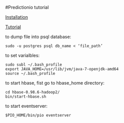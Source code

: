 #Predictionio tutorial

[Installation](http://docs.prediction.io/0.8.0/install/install-linux.html)

[Tutorial](http://docs.prediction.io/0.8.0/tutorials/engines/itemrec/rails.html)

to dump file into psql database:

    sudo -u postgres psql db_name < ‘file_path’

to set varialbles:

    sudo subl ~/.bash_profile
    export JAVA_HOME=/usr/lib/jvm/java-7-openjdk-amd64
    source ~/.bash_profile

to start hbase, fist go to hbase_home directory:

    cd hbase-0.98.6-hadoop2/
    bin/start-hbase.sh


to start eventserver:

    $PIO_HOME/bin/pio eventserver